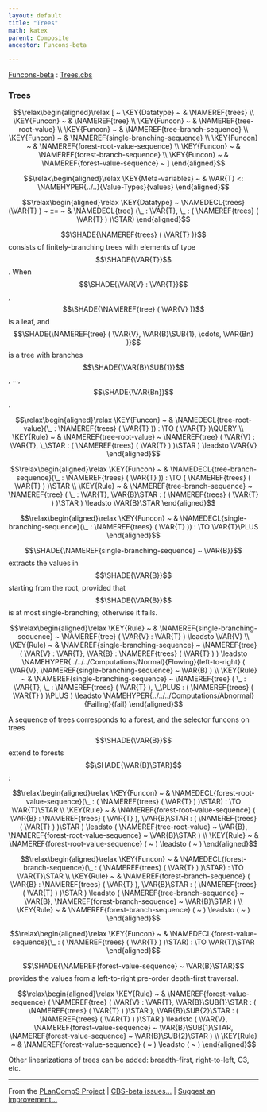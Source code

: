 ```yaml
---
layout: default
title: "Trees"
math: katex
parent: Composite
ancestor: Funcons-beta

---
```


[Funcons-beta] : [Trees.cbs]

### Trees
               


$$\relax\begin{aligned}\relax
  [ ~ 
  \KEY{Datatype} ~ & \NAMEREF{trees} \\
  \KEY{Funcon} ~ & \NAMEREF{tree} \\
  \KEY{Funcon} ~ & \NAMEREF{tree-root-value} \\
  \KEY{Funcon} ~ & \NAMEREF{tree-branch-sequence} \\
  \KEY{Funcon} ~ & \NAMEREF{single-branching-sequence} \\
  \KEY{Funcon} ~ & \NAMEREF{forest-root-value-sequence} \\
  \KEY{Funcon} ~ & \NAMEREF{forest-branch-sequence} \\
  \KEY{Funcon} ~ & \NAMEREF{forest-value-sequence}
  ~ ]
\end{aligned}$$

$$\relax\begin{aligned}\relax
  \KEY{Meta-variables} ~ 
  & \VAR{T} <: \NAMEHYPER{../..}{Value-Types}{values}
\end{aligned}$$

$$\relax\begin{aligned}\relax
  \KEY{Datatype} ~ 
  \NAMEDECL{trees}(\VAR{T} )  
  ~ ::= ~ & \NAMEDECL{tree} (\_ : \VAR{T}, \_ : ( \NAMEREF{trees}
                                           ( \VAR{T} ) )\STAR)
\end{aligned}$$


  $$\SHADE{\NAMEREF{trees}
           ( \VAR{T} )}$$ consists of finitely-branching trees with elements of type $$\SHADE{\VAR{T}}$$.
  When $$\SHADE{\VAR{V} : \VAR{T}}$$, $$\SHADE{\NAMEREF{tree}
           ( \VAR{V} )}$$ is a leaf, and $$\SHADE{\NAMEREF{tree}
           ( \VAR{V},   
             \VAR{B}\SUB{1},   
             \cdots,   
             \VAR{Bn} )}$$ is a tree with
  branches $$\SHADE{\VAR{B}\SUB{1}}$$, ..., $$\SHADE{\VAR{Bn}}$$.


$$\relax\begin{aligned}\relax
  \KEY{Funcon} ~ 
  & \NAMEDECL{tree-root-value}(\_ : \NAMEREF{trees}
                                ( \VAR{T} )) :  \TO ( \VAR{T} )\QUERY
\\
  \KEY{Rule} ~ 
    & \NAMEREF{tree-root-value} ~
        \NAMEREF{tree}
          ( \VAR{V} : \VAR{T},    
            \_\STAR : ( \NAMEREF{trees}
                          ( \VAR{T} ) )\STAR ) \leadsto
        \VAR{V}
\end{aligned}$$

$$\relax\begin{aligned}\relax
  \KEY{Funcon} ~ 
  & \NAMEDECL{tree-branch-sequence}(\_ : \NAMEREF{trees}
                                ( \VAR{T} )) :  \TO ( \NAMEREF{trees}
                                                                           ( \VAR{T} ) )\STAR
\\
  \KEY{Rule} ~ 
    & \NAMEREF{tree-branch-sequence} ~
        \NAMEREF{tree}
          ( \_ : \VAR{T},    
            \VAR{B}\STAR : ( \NAMEREF{trees}
                          ( \VAR{T} ) )\STAR ) \leadsto
        \VAR{B}\STAR
\end{aligned}$$

$$\relax\begin{aligned}\relax
  \KEY{Funcon} ~ 
  & \NAMEDECL{single-branching-sequence}(\_ : \NAMEREF{trees}
                                ( \VAR{T} )) :  \TO \VAR{T}\PLUS
\end{aligned}$$


  $$\SHADE{\NAMEREF{single-branching-sequence} ~
           \VAR{B}}$$ extracts the values in $$\SHADE{\VAR{B}}$$ starting from 
  the root, provided that $$\SHADE{\VAR{B}}$$ is at most single-branching; otherwise it fails.


$$\relax\begin{aligned}\relax
  \KEY{Rule} ~ 
    & \NAMEREF{single-branching-sequence} ~
        \NAMEREF{tree}
          ( \VAR{V} : \VAR{T} ) \leadsto
        \VAR{V}
\\
  \KEY{Rule} ~ 
    & \NAMEREF{single-branching-sequence} ~
        \NAMEREF{tree}
          ( \VAR{V} : \VAR{T},    
            \VAR{B} : \NAMEREF{trees}
                        ( \VAR{T} ) ) \leadsto
        \NAMEHYPER{../../../Computations/Normal}{Flowing}{left-to-right}
          ( \VAR{V},   
            \NAMEREF{single-branching-sequence} ~
              \VAR{B} )
\\
  \KEY{Rule} ~ 
    & \NAMEREF{single-branching-sequence} ~
        \NAMEREF{tree}
          ( \_ : \VAR{T},    
            \_ : \NAMEREF{trees}
                        ( \VAR{T} ),    
            \_\PLUS : ( \NAMEREF{trees}
                          ( \VAR{T} ) )\PLUS ) \leadsto
        \NAMEHYPER{../../../Computations/Abnormal}{Failing}{fail}
\end{aligned}$$


  A sequence of trees corresponds to a forest, and the selector funcons
  on trees $$\SHADE{\VAR{B}}$$ extend to forests $$\SHADE{\VAR{B}\STAR}$$:


$$\relax\begin{aligned}\relax
  \KEY{Funcon} ~ 
  & \NAMEDECL{forest-root-value-sequence}(\_ : ( \NAMEREF{trees}
                                  ( \VAR{T} ) )\STAR) :  \TO \VAR{T}\STAR
\\
  \KEY{Rule} ~ 
    & \NAMEREF{forest-root-value-sequence}
        ( \VAR{B} : \NAMEREF{trees}
                      ( \VAR{T} ),   
          \VAR{B}\STAR : ( \NAMEREF{trees}
                        ( \VAR{T} ) )\STAR ) \leadsto
        ( \NAMEREF{tree-root-value} ~
            \VAR{B},  
          \NAMEREF{forest-root-value-sequence} ~
            \VAR{B}\STAR )
\\
  \KEY{Rule} ~ 
    & \NAMEREF{forest-root-value-sequence}
        (  ~  ) \leadsto
        (  ~  )
\end{aligned}$$

$$\relax\begin{aligned}\relax
  \KEY{Funcon} ~ 
  & \NAMEDECL{forest-branch-sequence}(\_ : ( \NAMEREF{trees}
                                  ( \VAR{T} ) )\STAR) :  \TO \VAR{T}\STAR
\\
  \KEY{Rule} ~ 
    & \NAMEREF{forest-branch-sequence}
        ( \VAR{B} : \NAMEREF{trees}
                      ( \VAR{T} ),   
          \VAR{B}\STAR : ( \NAMEREF{trees}
                        ( \VAR{T} ) )\STAR ) \leadsto
        ( \NAMEREF{tree-branch-sequence} ~
            \VAR{B},  
          \NAMEREF{forest-branch-sequence} ~
            \VAR{B}\STAR )
\\
  \KEY{Rule} ~ 
    & \NAMEREF{forest-branch-sequence}
        (  ~  ) \leadsto
        (  ~  )
\end{aligned}$$

$$\relax\begin{aligned}\relax
  \KEY{Funcon} ~ 
  & \NAMEDECL{forest-value-sequence}(\_ : ( \NAMEREF{trees}
                                  ( \VAR{T} ) )\STAR) :  \TO \VAR{T}\STAR
\end{aligned}$$


  $$\SHADE{\NAMEREF{forest-value-sequence} ~
           \VAR{B}\STAR}$$ provides the values from a left-to-right pre-order
  depth-first traversal.


$$\relax\begin{aligned}\relax
  \KEY{Rule} ~ 
    & \NAMEREF{forest-value-sequence}
        ( \NAMEREF{tree}
            ( \VAR{V} : \VAR{T},    
              \VAR{B}\SUB{1}\STAR : ( \NAMEREF{trees}
                            ( \VAR{T} ) )\STAR ),   
          \VAR{B}\SUB{2}\STAR : ( \NAMEREF{trees}
                        ( \VAR{T} ) )\STAR ) \leadsto
        ( \VAR{V},  
          \NAMEREF{forest-value-sequence} ~
            \VAR{B}\SUB{1}\STAR,  
          \NAMEREF{forest-value-sequence} ~
            \VAR{B}\SUB{2}\STAR )
\\
  \KEY{Rule} ~ 
    & \NAMEREF{forest-value-sequence}
        (  ~  ) \leadsto
        (  ~  )
\end{aligned}$$


  Other linearizations of trees can be added: breadth-first, right-to-left,
  C3, etc.




[Funcons-beta]: /CBS-beta/math/Funcons-beta
  "FUNCONS-BETA"
[Unstable-Funcons-beta]: /CBS-beta/math/Unstable-Funcons-beta
  "UNSTABLE-FUNCONS-BETA"
[Languages-beta]: /CBS-beta/math/Languages-beta
  "LANGUAGES-BETA"
[Unstable-Languages-beta]: /CBS-beta/math/Unstable-Languages-beta
  "UNSTABLE-LANGUAGES-BETA"
[CBS-beta]: /CBS-beta 
  "CBS-BETA"


____

From the [PLanCompS Project] | [CBS-beta issues...] | [Suggest an improvement...]

[Trees.cbs]: /CBS-beta/Funcons-beta/Values/Composite/Trees/Trees.cbs
  "CBS SOURCE FILE"
[PLanCompS Project]: https://plancomps.github.io
  "PROGRAMMING LANGUAGE COMPONENTS AND SPECIFICATIONS PROJECT HOME PAGE"
[CBS-beta issues...]: https://github.com/plancomps/CBS-beta/issues
  "CBS-BETA ISSUE REPORTS ON GITHUB"
[Suggest an improvement...]: mailto:plancomps@gmail.com?Subject=CBS-beta%20-%20comment&Body=Re%3A%20CBS-beta%20specification%20at%20Values/Composite/Trees/Trees.cbs%0A%0AComment/Query/Issue/Suggestion%3A%0A%0A%0ASignature%3A%0A 
  "GENERATE AN EMAIL TEMPLATE"
